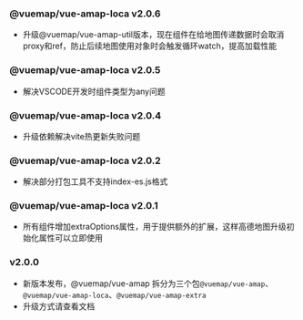 ### @vuemap/vue-amap-loca v2.0.6
* 升级@vuemap/vue-amap-util版本，现在组件在给地图传递数据时会取消proxy和ref，防止后续地图使用对象时会触发循环watch，提高加载性能

### @vuemap/vue-amap-loca v2.0.5
* 解决VSCODE开发时组件类型为any问题

### @vuemap/vue-amap-loca v2.0.4
* 升级依赖解决vite热更新失败问题

### @vuemap/vue-amap-loca v2.0.2
* 解决部分打包工具不支持index-es.js格式

### @vuemap/vue-amap-loca v2.0.1
* 所有组件增加extraOptions属性，用于提供额外的扩展，这样高德地图升级初始化属性可以立即使用

### v2.0.0
* 新版本发布，@vuemap/vue-amap 拆分为三个包```@vuemap/vue-amap```、```@vuemap/vue-amap-loca```、```@vuemap/vue-amap-extra```
* 升级方式请查看文档
